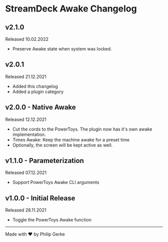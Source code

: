 # StreamDeck Awake Changelog

## v2.1.0

Released 10.02.2022

- Preserve Awake state when system was locked.

## v2.0.1

Released 21.12.2021

- Added this changelog
- Added a plugin category

## v2.0.0 - Native Awake

Released 12.12.2021

- Cut the cords to the PowerToys. The plugin now has it's own awake implementation.
- Times Awake: Keep the machine awake for a preset time
- Optionally, the screen will be kept active as well.

## v1.1.0 - Parameterization

Released 07.12.2021

- Support PowerToys Awake CLI arguments

## v1.0.0 - Initial Release

Released 28.11.2021

- Toggle the PowerToys Awake function

<hr>

Made with ❤ by Philip Gerke
